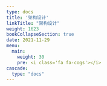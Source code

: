 ```yaml
---
type: docs
title: '架构设计'
linkTitle: "架构设计"
weight: 1623
bookCollapseSection: true
date: 2021-11-29
menu:
  main:
    weight: 30
    pre: <i class='fa fa-cogs'></i>
cascade:
  type: "docs"
---
```

